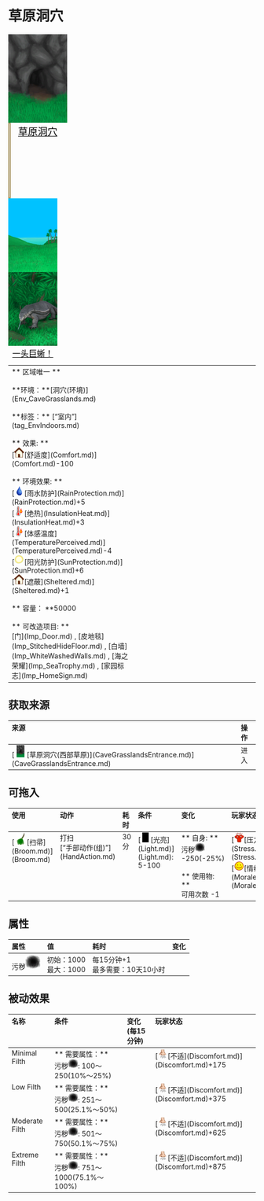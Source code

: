 # 草原洞穴  
>   
  
<div style="display:inline-block"><div class="gamedatalist" style="text-align:center;min-width:0px;min-height:0px;"><div class="gamecard" style="width:120px; height:180px;"><a href="CaveGrasslands.md" style="color:black"><img decoding="async" src="../wiki/Sprite/GrasslandsCaveEntrance.png" class="cardimage" style="max-width:120px;max-height:180px;"><span style="font-size: 20px;">草原洞穴</span></a></div></div><div class="gamedatalist" style="text-align:center;min-width:0px;min-height:0px;"><div style="height: 150px;border: 2px #a89765 solid;width: 1px;"></div></div><div class="gamedatalist" style="text-align:center;min-width:0px;min-height:0px;"><div class="gamecard" style="width:100px; height:150px;"><a href="GrasslandsW.md" style="color:black"><img decoding="async" src="../wiki/Sprite/Grasslands.png" class="cardimage" style="max-width:100px;max-height:150px;"><span style="font-size: 16.666666666666668px;">西部草原</span></a></div></div><div class="gamedatalist" style="text-align:center;min-width:0px;min-height:0px;"><div class="gamecard" style="width:100px; height:150px;"><a href="Event_MonitorFight.md" style="color:black"><img decoding="async" src="../wiki/Sprite/MonitorEvent.png" class="cardimage" style="max-width:100px;max-height:150px;"><span style="font-size: 16.666666666666668px;">一头巨蜥！</span></a></div></div></div>  
  
<table class="table table-bordered" data-toggle="table"  data-show-header="false"><thead style="display:none"><tr ><th  style="width:50%;text-align:left;vertical-align:top;"  >title</th><th  style="width:50%;text-align:left;vertical-align:top;"  data-sortable="true"  ></th></tr></thead><tr ><td  style="width:50%;text-align:left;vertical-align:top;"  >** 区域唯一 **<br><br>**环境：**[洞穴(环境)](Env_CaveGrasslands.md)<br><br>**标签：**	[“室内”](tag_EnvIndoors.md)<br><br>** 效果: **<br>[<div style="width:20px;display:inline-block;text-align:center"><img decoding="async" src="../wiki/Sprite/Comfort.png" href="a.md" style="max-width:20px;max-height:20px;"></div>[舒适度](Comfort.md)](Comfort.md)-100<br><br>** 环境效果: **<br>[<div style="width:20px;display:inline-block;text-align:center"><img decoding="async" src="../wiki/Sprite/Thirst.png" href="a.md" style="max-width:20px;max-height:20px;"></div>[雨水防护](RainProtection.md)](RainProtection.md)+5<br>[<div style="width:20px;display:inline-block;text-align:center"><img decoding="async" src="../wiki/Sprite/Hot.png" href="a.md" style="max-width:20px;max-height:20px;"></div>[绝热](InsulationHeat.md)](InsulationHeat.md)+3<br>[<div style="width:20px;display:inline-block;text-align:center"><img decoding="async" src="../wiki/Sprite/Hot.png" href="a.md" style="max-width:20px;max-height:20px;"></div>[体感温度](TemperaturePerceived.md)](TemperaturePerceived.md)-4<br>[<div style="width:20px;display:inline-block;text-align:center"><img decoding="async" src="../wiki/Sprite/SunIcon.png" href="a.md" style="max-width:20px;max-height:20px;"></div>[阳光防护](SunProtection.md)](SunProtection.md)+6<br>[<div style="width:20px;display:inline-block;text-align:center"><img decoding="async" src="../wiki/Sprite/Comfort.png" href="a.md" style="max-width:20px;max-height:20px;"></div>[遮蔽](Sheltered.md)](Sheltered.md)+1<br><br>** 容量： **50000<br><br>** 可改造项目: **<br>[门](Imp_Door.md) , [皮地毯](Imp_StitchedHideFloor.md) , [白墙](Imp_WhiteWashedWalls.md) , [海之荣耀](Imp_SeaTrophy.md) , [家园标志](Imp_HomeSign.md)</td><td  style="width:50%;text-align:left;vertical-align:top;"  ></td></tr></tbody></table>  
  
## 获取来源  
<table class="table table-bordered" data-toggle="table"  ><thead style=""><tr ><th  style="text-align:left;vertical-align:top;"  >来源</th><th  style="text-align:left;vertical-align:top;"  >操作</th></tr></thead><tr ><td  style="text-align:left;vertical-align:top;"  >[<div style="width:25px;display:inline-block;text-align:center"><img decoding="async" src="../wiki/Sprite/GrasslandsCaveEntrance.png" href="a.md" style="max-width:25px;max-height:25px;"></div>[草原洞穴(西部草原)](CaveGrasslandsEntrance.md)](CaveGrasslandsEntrance.md)</td><td  style="text-align:left;vertical-align:top;"  >进入</td></tr></tbody></table>  
  
## 可拖入  
<table class="table table-bordered" data-toggle="table"  ><thead style=""><tr ><th  style="text-align:left;vertical-align:top;"  >使用</th><th  style="text-align:left;vertical-align:top;"  >动作</th><th  style="text-align:left;vertical-align:top;"  >耗时</th><th  style="text-align:left;vertical-align:top;"  >条件</th><th  style="text-align:left;vertical-align:top;"  >变化</th><th  style="text-align:left;vertical-align:top;"  >玩家状态</th></tr></thead><tr ><td  style="text-align:left;vertical-align:top;"  >[<div style="width:25px;display:inline-block;text-align:center"><img decoding="async" src="../wiki/Sprite/Broom.png" href="a.md" style="max-width:25px;max-height:25px;"></div>[扫帚](Broom.md)](Broom.md)</td><td  style="text-align:left;vertical-align:top;"  >打扫<br>[“手部动作(组)”](HandAction.md)</td><td  style="text-align:left;vertical-align:top;"  ><font data-toggle="tooltip" data-placement="top" title="2TP">30分</font></td><td  style="text-align:left;vertical-align:top;"  >[<div style="width:20px;display:inline-block;text-align:center"><img decoding="async" src="../wiki/Sprite/Darkness.png" href="a.md" style="max-width:20px;max-height:20px;"></div>[光亮](Light.md)](Light.md): 5-100</td><td  style="text-align:left;vertical-align:top;"  >** 自身: **<br>污秽<div style="width:20px;display:inline-block;text-align:center"><img decoding="async" src="../wiki/Sprite/Dirt4.png" href="a.md" style="max-width:20px;max-height:20px;"></div>  -250(-25%)<br><br>** 使用物: **<br>可用次数  -1</td><td  style="text-align:left;vertical-align:top;"  >[<div style="width:20px;display:inline-block;text-align:center"><img decoding="async" src="../wiki/Sprite/Stress.png" href="a.md" style="max-width:20px;max-height:20px;"></div>[压力](Stress.md)](Stress.md)-10<br>[<div style="width:20px;display:inline-block;text-align:center"><img decoding="async" src="../wiki/Sprite/Content.png" href="a.md" style="max-width:20px;max-height:20px;"></div>[情绪](Morale.md)](Morale.md)+5</td></tr></tbody></table>  
  
## 属性   
<table class="table table-bordered" data-toggle="table"  ><thead style=""><tr ><th  style="text-align:left;vertical-align:top;"  >属性</th><th  style="text-align:left;vertical-align:top;"  >值</th><th  style="text-align:left;vertical-align:top;"  >耗时</th><th  style="text-align:left;vertical-align:top;"  data-sortable="true"  >变化</th></tr></thead><tr ><td  style="text-align:left;vertical-align:top;"  >污秽<div style="width:30px;display:inline-block;text-align:center"><img decoding="async" src="../wiki/Sprite/Dirt4.png" href="a.md" style="max-width:30px;max-height:30px;"></div></td><td  style="text-align:left;vertical-align:top;"  >初始：1000<br>最大：1000</td><td  style="text-align:left;vertical-align:top;"  >每15分钟+1<br>最多需要：<font data-toggle="tooltip" data-placement="top" title="1000TP">10天10小时</font></td><td  style="text-align:left;vertical-align:top;"  ></td></tr></tbody></table>  
  
## 被动效果  
<table class="table table-bordered" data-toggle="table"  ><thead style=""><tr ><th  style="text-align:left;vertical-align:top;"  >名称</th><th  style="text-align:left;vertical-align:top;"  >条件</th><th  style="text-align:left;vertical-align:top;"  data-sortable="true"  >变化(每15分钟)</th><th  style="text-align:left;vertical-align:top;"  >玩家状态</th></tr></thead><tr ><td  style="text-align:left;vertical-align:top;"  >Minimal Filth</td><td  style="text-align:left;vertical-align:top;"  >** 需要属性：**<br>污秽<div style="width:20px;display:inline-block;text-align:center"><img decoding="async" src="../wiki/Sprite/Dirt4.png" href="a.md" style="max-width:20px;max-height:20px;"></div>: 100～250(10%～25%)</td><td  style="text-align:left;vertical-align:top;"  ></td><td  style="text-align:left;vertical-align:top;"  >[<div style="width:20px;display:inline-block;text-align:center"><img decoding="async" src="../wiki/Sprite/Discomfort.png" href="a.md" style="max-width:20px;max-height:20px;"></div>[不适](Discomfort.md)](Discomfort.md)+175</td></tr><tr ><td  style="text-align:left;vertical-align:top;"  >Low Filth</td><td  style="text-align:left;vertical-align:top;"  >** 需要属性：**<br>污秽<div style="width:20px;display:inline-block;text-align:center"><img decoding="async" src="../wiki/Sprite/Dirt4.png" href="a.md" style="max-width:20px;max-height:20px;"></div>: 251～500(25.1%～50%)</td><td  style="text-align:left;vertical-align:top;"  ></td><td  style="text-align:left;vertical-align:top;"  >[<div style="width:20px;display:inline-block;text-align:center"><img decoding="async" src="../wiki/Sprite/Discomfort.png" href="a.md" style="max-width:20px;max-height:20px;"></div>[不适](Discomfort.md)](Discomfort.md)+375</td></tr><tr ><td  style="text-align:left;vertical-align:top;"  >Moderate Filth</td><td  style="text-align:left;vertical-align:top;"  >** 需要属性：**<br>污秽<div style="width:20px;display:inline-block;text-align:center"><img decoding="async" src="../wiki/Sprite/Dirt4.png" href="a.md" style="max-width:20px;max-height:20px;"></div>: 501～750(50.1%～75%)</td><td  style="text-align:left;vertical-align:top;"  ></td><td  style="text-align:left;vertical-align:top;"  >[<div style="width:20px;display:inline-block;text-align:center"><img decoding="async" src="../wiki/Sprite/Discomfort.png" href="a.md" style="max-width:20px;max-height:20px;"></div>[不适](Discomfort.md)](Discomfort.md)+625</td></tr><tr ><td  style="text-align:left;vertical-align:top;"  >Extreme Filth</td><td  style="text-align:left;vertical-align:top;"  >** 需要属性：**<br>污秽<div style="width:20px;display:inline-block;text-align:center"><img decoding="async" src="../wiki/Sprite/Dirt4.png" href="a.md" style="max-width:20px;max-height:20px;"></div>: 751～1000(75.1%～100%)</td><td  style="text-align:left;vertical-align:top;"  ></td><td  style="text-align:left;vertical-align:top;"  >[<div style="width:20px;display:inline-block;text-align:center"><img decoding="async" src="../wiki/Sprite/Discomfort.png" href="a.md" style="max-width:20px;max-height:20px;"></div>[不适](Discomfort.md)](Discomfort.md)+875</td></tr></tbody></table>  
  


<script>document.title="草原洞穴 - 卡牌生存百科 Card Survival Wiki";</script>
